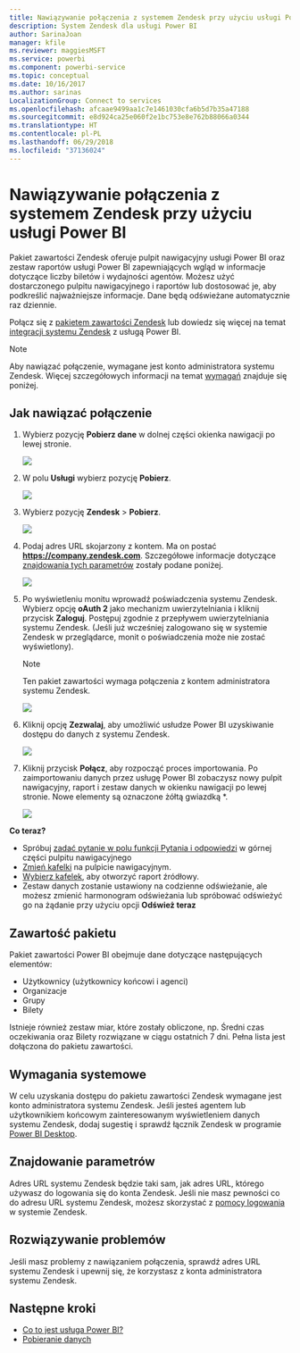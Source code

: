 ```yaml
---
title: Nawiązywanie połączenia z systemem Zendesk przy użyciu usługi Power BI
description: System Zendesk dla usługi Power BI
author: SarinaJoan
manager: kfile
ms.reviewer: maggiesMSFT
ms.service: powerbi
ms.component: powerbi-service
ms.topic: conceptual
ms.date: 10/16/2017
ms.author: sarinas
LocalizationGroup: Connect to services
ms.openlocfilehash: afcaae9499aa1c7e1461030cfa6b5d7b35a47188
ms.sourcegitcommit: e8d924ca25e060f2e1bc753e8e762b88066a0344
ms.translationtype: HT
ms.contentlocale: pl-PL
ms.lasthandoff: 06/29/2018
ms.locfileid: "37136024"
---
```

# <a name="connect-to-zendesk-with-power-bi"></a>Nawiązywanie połączenia z systemem Zendesk przy użyciu usługi Power BI
Pakiet zawartości Zendesk oferuje pulpit nawigacyjny usługi Power BI oraz zestaw raportów usługi Power BI zapewniających wgląd w informacje dotyczące liczby biletów i wydajności agentów. Możesz użyć dostarczonego pulpitu nawigacyjnego i raportów lub dostosować je, aby podkreślić najważniejsze informacje.  Dane będą odświeżane automatycznie raz dziennie. 

Połącz się z [pakietem zawartości Zendesk](https://app.powerbi.com/getdata/services/zendesk) lub dowiedz się więcej na temat [integracji systemu Zendesk](https://powerbi.microsoft.com/integrations/zendesk) z usługą Power BI.

>[!NOTE]
>Aby nawiązać połączenie, wymagane jest konto administratora systemu Zendesk. Więcej szczegółowych informacji na temat [wymagań](#Requirements) znajduje się poniżej.

## <a name="how-to-connect"></a>Jak nawiązać połączenie
1. Wybierz pozycję **Pobierz dane** w dolnej części okienka nawigacji po lewej stronie.
   
   ![](media/service-connect-to-zendesk/pbi_getdata.png)
2. W polu **Usługi** wybierz pozycję **Pobierz**.
   
   ![](media/service-connect-to-zendesk/pbi_getservices.png) 
3. Wybierz pozycję **Zendesk** \> **Pobierz**.
   
   ![](media/service-connect-to-zendesk/zendesk.png)
4. Podaj adres URL skojarzony z kontem. Ma on postać **https://company.zendesk.com**. Szczegółowe informacje dotyczące [znajdowania tych parametrów](#FindingParams) zostały podane poniżej.
   
   ![](media/service-connect-to-zendesk/pbi_zendeskconnect.png)
5. Po wyświetleniu monitu wprowadź poświadczenia systemu Zendesk.  Wybierz opcję **oAuth 2** jako mechanizm uwierzytelniania i kliknij przycisk **Zaloguj**. Postępuj zgodnie z przepływem uwierzytelniania systemu Zendesk. (Jeśli już wcześniej zalogowano się w systemie Zendesk w przeglądarce, monit o poświadczenia może nie zostać wyświetlony).
   
   > [!NOTE]
   > Ten pakiet zawartości wymaga połączenia z kontem administratora systemu Zendesk. 
   > 
   > 
   
   ![](media/service-connect-to-zendesk/pbi_zendesksignin.png)
6. Kliknij opcję **Zezwalaj**, aby umożliwić usłudze Power BI uzyskiwanie dostępu do danych z systemu Zendesk.
   
   ![](media/service-connect-to-zendesk/zendesk2.jpg)
7. Kliknij przycisk **Połącz**, aby rozpocząć proces importowania. Po zaimportowaniu danych przez usługę Power BI zobaczysz nowy pulpit nawigacyjny, raport i zestaw danych w okienku nawigacji po lewej stronie. Nowe elementy są oznaczone żółtą gwiazdką \*.
   
   ![](media/service-connect-to-zendesk/pbi_zendeskdash.png)

**Co teraz?**

* Spróbuj [zadać pytanie w polu funkcji Pytania i odpowiedzi](power-bi-q-and-a.md) w górnej części pulpitu nawigacyjnego
* [Zmień kafelki](service-dashboard-edit-tile.md) na pulpicie nawigacyjnym.
* [Wybierz kafelek](service-dashboard-tiles.md), aby otworzyć raport źródłowy.
* Zestaw danych zostanie ustawiony na codzienne odświeżanie, ale możesz zmienić harmonogram odświeżania lub spróbować odświeżyć go na żądanie przy użyciu opcji **Odśwież teraz**

## <a name="whats-included"></a>Zawartość pakietu
Pakiet zawartości Power BI obejmuje dane dotyczące następujących elementów:  

* Użytkownicy (użytkownicy końcowi i agenci)  
* Organizacje  
* Grupy  
* Bilety  

Istnieje również zestaw miar, które zostały obliczone, np. Średni czas oczekiwania oraz Bilety rozwiązane w ciągu ostatnich 7 dni. Pełna lista jest dołączona do pakietu zawartości.

<a name="Requirements"></a>

## <a name="system-requirements"></a>Wymagania systemowe
W celu uzyskania dostępu do pakietu zawartości Zendesk wymagane jest konto administratora systemu Zendesk. Jeśli jesteś agentem lub użytkownikiem końcowym zainteresowanym wyświetleniem danych systemu Zendesk, dodaj sugestię i sprawdź łącznik Zendesk w programie [Power BI Desktop](desktop-connect-to-data.md).

<a name="FindingParams"></a>

## <a name="finding-parameters"></a>Znajdowanie parametrów
Adres URL systemu Zendesk będzie taki sam, jak adres URL, którego używasz do logowania się do konta Zendesk. Jeśli nie masz pewności co do adresu URL systemu Zendesk, możesz skorzystać z [pomocy logowania](https://www.zendesk.com/login/) w systemie Zendesk.

## <a name="troubleshooting"></a>Rozwiązywanie problemów
Jeśli masz problemy z nawiązaniem połączenia, sprawdź adres URL systemu Zendesk i upewnij się, że korzystasz z konta administratora systemu Zendesk.

## <a name="next-steps"></a>Następne kroki
* [Co to jest usługa Power BI?](power-bi-overview.md)
* [Pobieranie danych](service-get-data.md)

